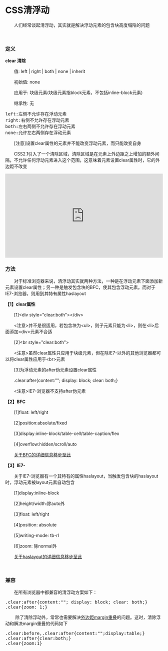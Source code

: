 # CSS清浮动

 　　人们经常谈起清浮动，其实就是解决浮动元素的包含块高度塌陷的问题

&nbsp;

### 定义

**clear 清除**

　　值: left | right | both | none | inherit

　　初始值: none

　　应用于: 块级元素(块级元素指block元素，不包括inline-block元素)

　　继承性: 无

<div class="cnblogs_code">
<pre>left:左侧不允许存在浮动元素
right:右侧不允许存在浮动元素
both:左右两侧不允许存在浮动元素
none:允许左右两侧存在浮动元素</pre>
</div>

 　　[注意]设置clear属性的元素并不能改变浮动元素，而只能改变自身

　　CSS2.1引入了一个清除区域，清除区域是在元素上外边距之上增加的额外间隔，不允许任何浮动元素进入这个范围，这意味着元素设置clear属性时，它的外边距不改变

<iframe style="width: 100%; height: 269px;" src="https://demo.xiaohuochai.site/css/float/f7.html" frameborder="0" width="320" height="240"></iframe>

### 方法

 　　对于标准浏览器来说，清浮动其实就两种方法，一种是在浮动元素下面添加新元素设置clear属性；另一种是触发包含块的BFC，使其包含浮动元素。而对于IE7-浏览器，则用到其特有属性haslayout

**【1】clear属性**

　　[1]&lt;div style="clear:both"&gt;&lt;/div&gt;

　　&lt;注意&gt;并不是很适用，若包含块为&lt;ul&gt;，则子元素只能为&lt;li&gt;，则在&lt;li&gt;后面添加&lt;div&gt;元素不合适

　　[2]&lt;br style="clear:both"&gt;

　　&lt;注意&gt;虽然clear属性只应用于块级元素，但在除IE7-以外的其他浏览器都可以将clear属性应用于&lt;br&gt;元素

　　[3]为浮动元素的after伪元素设置clear属性

　　.clear:after{content:""; display: block; clear: both;}

　　&lt;注意&gt;IE7-浏览器不支持after伪元素

**【2】BFC**

　　[1]float: left/right

　　[2]position:absolute/fixed

　　[3]display:inline-block/table-cell/table-caption/flex

　　[4]overflow:hidden/scroll/auto

　　[关于BFC的详细信息移步至此](http://www.cnblogs.com/xiaohuochai/p/5248536.html)

**【3】IE7-**

　　关于IE7-浏览器有一个其特有的属性haslayout，当触发包含块的haslayout时，浮动元素被layout元素自动包含

　　[1]display:inline-block

　　[2]height/width:除auto外

　　[3]float: left/right

　　[4]position: absolute

　　[5]writing-mode: tb-rl

　　[6]zoom: 除normal外

　　[关于haslayout的详细信息移步至此](http://www.cnblogs.com/xiaohuochai/p/4845314.html)

&nbsp;

### 兼容

 　　在所有浏览器中都兼容的清浮动方案如下：

<div class="cnblogs_code">
<pre>.clear:after{content:""; display: block; clear: both;}
.clear{zoom: 1;}</pre>
</div>

&nbsp;　　除了清除浮动外，常常也需要解决[外边距margin重叠](http://www.cnblogs.com/xiaohuochai/p/6255046.html#anchor1)的问题。这时，清除浮动和解决margin重叠的代码如下

<div class="cnblogs_code">
<pre>.clear:before,.clear:after{content:"";display:table;}
.clear:after{clear:both;}
.clear{zoom:1}</pre>
</div>

